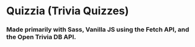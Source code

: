 # Quizzia (Trivia Quizzes)

### Made primarily with Sass, Vanilla JS using the Fetch API, and the Open Trivia DB API.